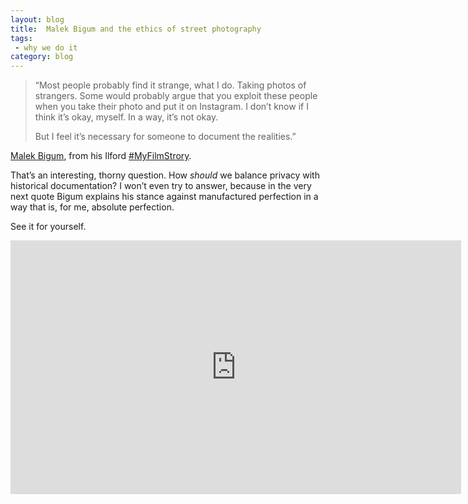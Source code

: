 ```yaml
---
layout: blog
title:  Malek Bigum and the ethics of street photography
tags: 
 - why we do it
category: blog
---
```


> “Most people probably find it strange, what I do. Taking photos of strangers.
Some would probably argue that you exploit these people when you take their photo and put it on Instagram. I don’t know if I think it’s okay, myself. In a way, it’s not okay. 
> 
> But I feel it’s necessary for someone to document the realities.”

[Malek Bigum](https://www.instagram.com/malekbigum/), from his Ilford [#MyFilmStrory](https://www.youtube.com/results?search_query=%23MyFilmStory).

That’s an interesting, thorny question. How *should* we balance privacy with historical documentation? I won’t even try to answer, because in the very next quote Bigum explains his stance against manufactured perfection in a way that is, for me, absolute perfection.

See it for yourself.

<iframe width="721" height="406" src="https://www.youtube.com/embed/MKiKyLzMwlk" frameborder="0" allow="accelerometer; autoplay; encrypted-media; gyroscope; picture-in-picture" allowfullscreen></iframe>

